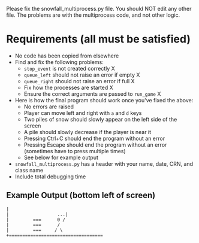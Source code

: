 Please fix the snowfall_multiprocess.py file. You should NOT edit any other file. The problems are with the multiprocess code, and not other logic.

# Requirements (all must be satisfied)

* No code has been copied from elsewhere
* Find and fix the following problems:
    * `stop_event` is not created correctly                 X
    * `queue_left` should not raise an error if empty       X
    * `queue_right` should not raise an error if full       X
    * Fix how the processes are started                     X
    * Ensure the correct arguments are passed to `run_game` X
* Here is how the final program should work once you've fixed the above:
    * No errors are raised
    * Player can move left and right with `a` and `d` keys
    * Two piles of snow should slowly appear on the left side of the screen
    * A pile should slowly decrease if the player is near it
    * Pressing Ctrl+C should end the program without an error
    * Pressing Escape should end the program without an error (sometimes have to press multiple times)
    * See below for example output
* `snowfall_multiprocess.py` has a header with your name, date, CRN, and class name
* Include total debugging time

## Example Output (bottom left of screen)

    |
    |                  ...|
    |         ===      0 /
    |         ===      /
    |         ===     / \
    +===================================
